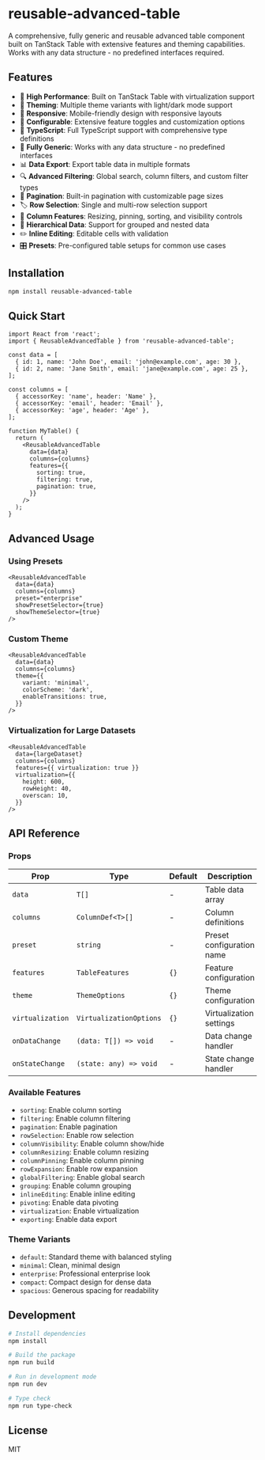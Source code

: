 # reusable-advanced-table

A comprehensive, fully generic and reusable advanced table component built on TanStack Table with extensive features and theming capabilities. Works with any data structure - no predefined interfaces required.

## Features

- 🚀 **High Performance**: Built on TanStack Table with virtualization support
- 🎨 **Theming**: Multiple theme variants with light/dark mode support
- 📱 **Responsive**: Mobile-friendly design with responsive layouts
- 🔧 **Configurable**: Extensive feature toggles and customization options
- 🎯 **TypeScript**: Full TypeScript support with comprehensive type definitions
- 🔄 **Fully Generic**: Works with any data structure - no predefined interfaces
- 📊 **Data Export**: Export table data in multiple formats
- 🔍 **Advanced Filtering**: Global search, column filters, and custom filter types
- 📄 **Pagination**: Built-in pagination with customizable page sizes
- 🏷️ **Row Selection**: Single and multi-row selection support
- 📐 **Column Features**: Resizing, pinning, sorting, and visibility controls
- 🌳 **Hierarchical Data**: Support for grouped and nested data
- ✏️ **Inline Editing**: Editable cells with validation
- 🎛️ **Presets**: Pre-configured table setups for common use cases

## Installation

```bash
npm install reusable-advanced-table
```

## Quick Start

```tsx
import React from 'react';
import { ReusableAdvancedTable } from 'reusable-advanced-table';

const data = [
  { id: 1, name: 'John Doe', email: 'john@example.com', age: 30 },
  { id: 2, name: 'Jane Smith', email: 'jane@example.com', age: 25 },
];

const columns = [
  { accessorKey: 'name', header: 'Name' },
  { accessorKey: 'email', header: 'Email' },
  { accessorKey: 'age', header: 'Age' },
];

function MyTable() {
  return (
    <ReusableAdvancedTable
      data={data}
      columns={columns}
      features={{
        sorting: true,
        filtering: true,
        pagination: true,
      }}
    />
  );
}
```

## Advanced Usage

### Using Presets

```tsx
<ReusableAdvancedTable
  data={data}
  columns={columns}
  preset="enterprise"
  showPresetSelector={true}
  showThemeSelector={true}
/>
```

### Custom Theme

```tsx
<ReusableAdvancedTable
  data={data}
  columns={columns}
  theme={{
    variant: 'minimal',
    colorScheme: 'dark',
    enableTransitions: true,
  }}
/>
```

### Virtualization for Large Datasets

```tsx
<ReusableAdvancedTable
  data={largeDataset}
  columns={columns}
  features={{ virtualization: true }}
  virtualization={{
    height: 600,
    rowHeight: 40,
    overscan: 10,
  }}
/>
```

## API Reference

### Props

| Prop | Type | Default | Description |
|------|------|---------|-------------|
| `data` | `T[]` | - | Table data array |
| `columns` | `ColumnDef<T>[]` | - | Column definitions |
| `preset` | `string` | - | Preset configuration name |
| `features` | `TableFeatures` | `{}` | Feature configuration |
| `theme` | `ThemeOptions` | `{}` | Theme configuration |
| `virtualization` | `VirtualizationOptions` | `{}` | Virtualization settings |
| `onDataChange` | `(data: T[]) => void` | - | Data change handler |
| `onStateChange` | `(state: any) => void` | - | State change handler |

### Available Features

- `sorting`: Enable column sorting
- `filtering`: Enable column filtering
- `pagination`: Enable pagination
- `rowSelection`: Enable row selection
- `columnVisibility`: Enable column show/hide
- `columnResizing`: Enable column resizing
- `columnPinning`: Enable column pinning
- `rowExpansion`: Enable row expansion
- `globalFiltering`: Enable global search
- `grouping`: Enable column grouping
- `inlineEditing`: Enable inline editing
- `pivoting`: Enable data pivoting
- `virtualization`: Enable virtualization
- `exporting`: Enable data export

### Theme Variants

- `default`: Standard theme with balanced styling
- `minimal`: Clean, minimal design
- `enterprise`: Professional enterprise look
- `compact`: Compact design for dense data
- `spacious`: Generous spacing for readability

## Development

```bash
# Install dependencies
npm install

# Build the package
npm run build

# Run in development mode
npm run dev

# Type check
npm run type-check
```

## License

MIT
